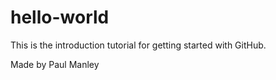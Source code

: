 # hello-world
This is the introduction tutorial for getting started with GitHub.

Made by Paul Manley
